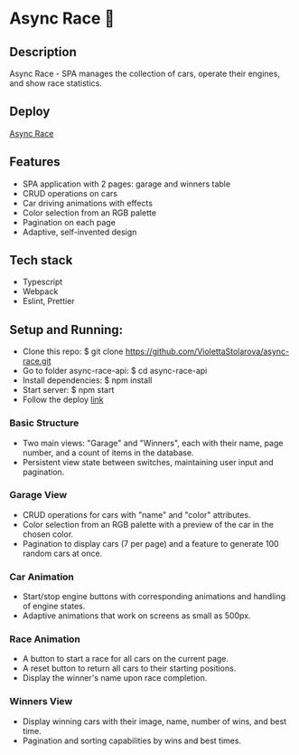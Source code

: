# Async Race 🚗

## Description
Async Race - SPA manages the collection of cars, operate their engines, and show race statistics.

## Deploy
[Async Race](https://violettastolarova.github.io/async-race/build/)

## Features
 - SPA application with 2 pages: garage and winners table
 - CRUD operations on cars
 - Car driving animations with effects
 - Color selection from an RGB palette
 - Pagination on each page
 - Adaptive, self-invented design

## Tech stack
 - Typescript
 - Webpack
 - Eslint, Prettier

## Setup and Running:
- Clone this repo: $ git clone https://github.com/ViolettaStolarova/async-race.git
- Go to folder async-race-api: $ cd async-race-api
- Install dependencies: $ npm install
- Start server: $ npm start
- Follow the deploy [link](https://violettastolarova.github.io/async-race/build/)

### Basic Structure
- Two main views: "Garage" and "Winners", each with their name, page number, and a count of items in the database.
- Persistent view state between switches, maintaining user input and pagination.

### Garage View
- CRUD operations for cars with "name" and "color" attributes.
- Color selection from an RGB palette with a preview of the car in the chosen color.
- Pagination to display cars (7 per page) and a feature to generate 100 random cars at once.

### Car Animation
- Start/stop engine buttons with corresponding animations and handling of engine states.
- Adaptive animations that work on screens as small as 500px.

### Race Animation
- A button to start a race for all cars on the current page.
- A reset button to return all cars to their starting positions.
- Display the winner's name upon race completion.

### Winners View
- Display winning cars with their image, name, number of wins, and best time.
- Pagination and sorting capabilities by wins and best times.
